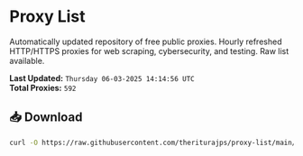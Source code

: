 # Proxy List

Automatically updated repository of free public proxies. Hourly refreshed HTTP/HTTPS proxies for web scraping, cybersecurity, and testing. Raw list available.

**Last Updated:** `Thursday 06-03-2025 14:14:56 UTC`  
**Total Proxies:** `592`

## 📥 Download
```bash
curl -O https://raw.githubusercontent.com/theriturajps/proxy-list/main/proxies.txt
